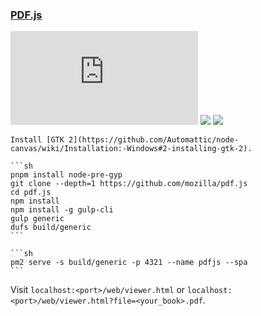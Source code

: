 ### [PDF.js](https://github.com/mozilla/pdf.js)

![](https://img.shields.io/github/license/mozilla/pdf.js?label=&style=flat-square) [![](https://img.shields.io/github/last-commit/scillidan/pdf.js/main?label=&style=flat-square)](https://github.com/scillidan/pdf.js) ![](https://img.shields.io/badge/GitHub%20Pages-121013?logo=github&logoColor=white)

````{tab} From source [^1]
Install [GTK 2](https://github.com/Automattic/node-canvas/wiki/Installation:-Windows#2-installing-gtk-2).

```sh
pnpm install node-pre-gyp
git clone --depth=1 https://github.com/mozilla/pdf.js
cd pdf.js
npm install
npm install -g gulp-cli
gulp generic
dufs build/generic
```
````

````{tab} 
```sh
pm2 serve -s build/generic -p 4321 --name pdfjs --spa
```
````

Visit `localhost:<port>/web/viewer.html` or `localhost:<port>/web/viewer.html?file=<your_book>.pdf`.

[^1]: [Error on npm install](https://github.com/mozilla/pdf.js/issues/15112).